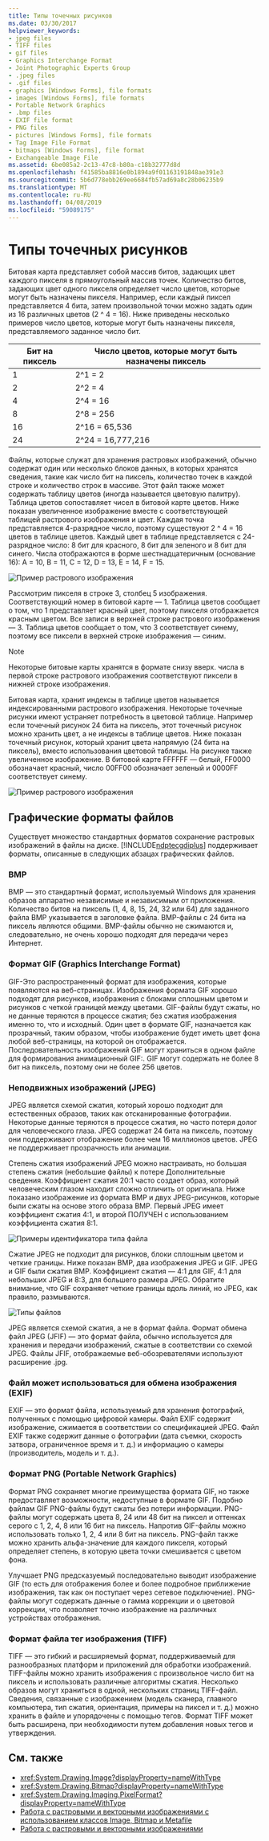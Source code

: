 ```yaml
---
title: Типы точечных рисунков
ms.date: 03/30/2017
helpviewer_keywords:
- jpeg files
- TIFF files
- gif files
- Graphics Interchange Format
- Joint Photographic Experts Group
- .jpeg files
- .gif files
- graphics [Windows Forms], file formats
- images [Windows Forms], file formats
- Portable Network Graphics
- .bmp files
- EXIF file format
- PNG files
- pictures [Windows Forms], file formats
- Tag Image File Format
- bitmaps [Windows Forms], file format
- Exchangeable Image File
ms.assetid: 6be085a2-2c13-47c8-b80a-c18b32777d8d
ms.openlocfilehash: f41585ba8816e0b1894a9f01163191848ae391e3
ms.sourcegitcommit: 5b6d778ebb269ee6684fb57ad69a8c28b06235b9
ms.translationtype: MT
ms.contentlocale: ru-RU
ms.lasthandoff: 04/08/2019
ms.locfileid: "59089175"
---
```

# <a name="types-of-bitmaps"></a>Типы точечных рисунков
Битовая карта представляет собой массив битов, задающих цвет каждого пикселя в прямоугольный массив точек. Количество битов, задающих цвет одного пикселя определяет число цветов, которые могут быть назначены пикселя. Например, если каждый пиксел представляется 4 бита, затем произвольной точки можно задать один из 16 различных цветов (2 ^ 4 = 16). Ниже приведены несколько примеров число цветов, которые могут быть назначены пикселя, представляемого заданное число бит.  
  
|Бит на пиксель|Число цветов, которые могут быть назначены пиксель|  
|--------------------|------------------------------------------------------|  
|1|2^1 = 2|  
|2|2^2 = 4|  
|4|2^4 = 16|  
|8|2^8 = 256|  
|16|2^16 = 65,536|  
|24|2^24 = 16,777,216|  
  
 Файлы, которые служат для хранения растровых изображений, обычно содержат один или несколько блоков данных, в которых хранятся сведения, такие как число бит на пиксель, количество точек в каждой строке и количество строк в массиве. Этот файл также может содержать таблицу цветов (иногда называется цветовую палитру). Таблица цветов сопоставляет чисел в битовой карте цветов. Ниже показан увеличенное изображение вместе с соответствующей таблицей растрового изображения и цвет. Каждая точка представляется 4-разрядное число, поэтому существуют 2 ^ 4 = 16 цветов в таблице цветов. Каждый цвет в таблице представляется с 24-разрядное число: 8 бит для красного, 8 бит для зеленого и 8 бит для синего. Числа отображаются в форме шестнадцатеричным (основание 16): A = 10, B = 11, C = 12, D = 13, E = 14, F = 15.  
  
 ![Пример растрового изображения](./media/aboutgdip03-art01.gif "AboutGdip03_Art01")  
  
 Рассмотрим пикселя в строке 3, столбец 5 изображения. Соответствующий номер в битовой карте — 1. Таблица цветов сообщает о том, что 1 представляет красный цвет, поэтому пикселя отображается красным цветом. Все записи в верхней строке растрового изображения — 3. Таблица цветов сообщает о том, что 3 соответствует синему, поэтому все пиксели в верхней строке изображения — синим.  
  
> [!NOTE]
>  Некоторые битовые карты хранятся в формате снизу вверх. числа в первой строке растрового изображения соответствуют пиксели в нижней строке изображения.  
  
 Битовая карта, хранит индексы в таблице цветов называется индексированными растрового изображения. Некоторые точечные рисунки имеют устраняет потребность в цветовой таблице. Например если точечный рисунок 24 бита на пиксель, этот точечный рисунок можно хранить цвет, а не индексы в таблице цветов. Ниже показан точечный рисунок, который хранит цвета напрямую (24 бита на пиксель), вместо использования цветовой таблицы. На рисунке также увеличенное изображение. В битовой карте FFFFFF — белый, FF0000 обозначает красный, число 00FF00 обозначает зеленый и 0000FF соответствует синему.  
  
 ![Пример растрового изображения](./media/aboutgdip03-art02.gif "AboutGdip03_Art02")  
  
## <a name="graphics-file-formats"></a>Графические форматы файлов  
 Существует множество стандартных форматов сохранение растровых изображений в файлы на диске. [!INCLUDE[ndptecgdiplus](../../../../includes/ndptecgdiplus-md.md)] поддерживает форматы, описанные в следующих абзацах графических файлов.  
  
### <a name="bmp"></a>BMP  
 BMP — это стандартный формат, используемый Windows для хранения образов аппаратно независимые и независимым от приложения. Количество битов на пиксель (1, 4, 8, 15, 24, 32 или 64) для заданного файла BMP указывается в заголовке файла. BMP-файлы с 24 бита на пиксель являются общими. BMP-файлы обычно не сжимаются и, следовательно, не очень хорошо подходят для передачи через Интернет.  
  
### <a name="graphics-interchange-format-gif"></a>Формат GIF (Graphics Interchange Format)  
 GIF-Это распространенный формат для изображения, которые появляются на веб-страницах. Изображения формата GIF хорошо подходят для рисунков, изображения с блоками сплошным цветом и рисунков с четкой границей между цветами. GIF-файлы будут сжаты, но не данные теряются в процессе сжатия; без сжатия изображения именно то, что и исходный. Один цвет в формате GIF, назначается как прозрачный, таким образом, чтобы изображение будет иметь цвет фона любой веб-страницы, на которой он отображается. Последовательность изображений GIF могут храниться в одном файле для формирования анимационный GIF:. GIF могут содержать не более 8 бит на пиксель, поэтому они не более 256 цветов.  
  
### <a name="joint-photographic-experts-group-jpeg"></a>Неподвижных изображений (JPEG)  
 JPEG является схемой сжатия, который хорошо подходит для естественных образов, таких как отсканированные фотографии. Некоторые данные теряются в процессе сжатия, но часто потеря долог для человеческого глаза. JPEG содержат 24 бита на пиксель, поэтому они поддерживают отображение более чем 16 миллионов цветов. JPEG не поддерживает прозрачность или анимации.  
  
 Степень сжатия изображений JPEG можно настраивать, но большая степень сжатия (небольшие файлы) к потере Дополнительные сведения. Коэффициент сжатия 20:1 часто создает образ, который человеческим глазом находит сложно отличить от оригинала. Ниже показано изображение из формата BMP и двух JPEG-рисунков, которые были сжаты на основе этого образа BMP. Первый JPEG имеет коэффициент сжатия 4:1, и второй ПОЛУЧЕН с использованием коэффициента сжатия 8:1.  
  
 ![Примеры идентификатора типа файла](./media/aboutgdip03-art03.gif "AboutGdip03_Art03")  
  
 Сжатие JPEG не подходит для рисунков, блоки сплошным цветом и четкие границы. Ниже показан BMP, два изображения JPEG и GIF. JPEG и GIF были сжатия BMP. Коэффициент сжатия — 4:1 для GIF, 4:1 для небольших JPEG и 8:3, для большего размера JPEG. Обратите внимание, что GIF сохраняет четкие границы вдоль линий, но JPEG, как правило, размываются.  
  
 ![Типы файлов](./media/aboutgdip03-art03a.gif "AboutGdip03_Art03A")  
  
 JPEG является схемой сжатия, а не в формат файла. Формат обмена файл JPEG (JFIF) — это формат файла, обычно используется для хранения и передачи изображений, сжатые в соответствии со схемой JPEG. Файлы JFIF, отображаемые веб-обозревателями используют расширение .jpg.  
  
### <a name="exchangeable-image-file-exif"></a>Файл может использоваться для обмена изображения (EXIF)  
 EXIF — это формат файла, используемый для хранения фотографий, полученных с помощью цифровой камеры. Файл EXIF содержит изображение, сжимается в соответствии со спецификацией JPEG. Файл EXIF также содержит данные о фотографии (дата съемки, скорость затвора, ограниченное время и т. д.) и информацию о камеры (производитель, модель и т. д.).  
  
### <a name="portable-network-graphics-png"></a>Формат PNG (Portable Network Graphics)  
 Формат PNG сохраняет многие преимущества формата GIF, но также предоставляет возможности, недоступные в формате GIF. Подобно файлам GIF PNG-файлы будут сжаты без потери информации. PNG-файлы могут содержать цвета 8, 24 или 48 бит на пиксел и оттенках серого с 1, 2, 4, 8 или 16 бит на пиксель. Напротив GIF-файлы можно использовать только 1, 2, 4 или 8 бит на пиксель. PNG-файл также можно хранить альфа-значение для каждого пикселя, который определяет степень, в которую цвета точки смешивается с цветом фона.  
  
 Улучшает PNG предсказуемый последовательно выводит изображение GIF (то есть для отображения более и более подробное приближение изображения, так как он поступает через сетевое подключение). PNG-файлы могут содержать данные о гамма коррекции и о цветовой коррекции, что позволяет точно изображение на различных устройствах отображения.  
  
### <a name="tag-image-file-format-tiff"></a>Формат файла тег изображения (TIFF)  
 TIFF — это гибкий и расширяемый формат, поддерживаемый для разнообразных платформ и приложений для обработки изображений. TIFF-файлы можно хранить изображения с произвольное число бит на пиксель и использовать различные алгоритмы сжатия. Несколько образов могут храниться в одной, нескольких страниц TIFF-файл. Сведения, связанные с изображением (модель сканера, главного компьютера, тип сжатия, ориентация, примеры на пиксел и т. д.) можно хранить в файле и упорядочены с помощью тегов. Формат TIFF может быть расширена, при необходимости путем добавления новых тегов и утверждения.  
  
## <a name="see-also"></a>См. также

- <xref:System.Drawing.Image?displayProperty=nameWithType>
- <xref:System.Drawing.Bitmap?displayProperty=nameWithType>
- <xref:System.Drawing.Imaging.PixelFormat?displayProperty=nameWithType>
- [Работа с растровыми и векторными изображениями с использованием классов Image, Bitmap и Metafile](images-bitmaps-and-metafiles.md)
- [Работа с растровыми и векторными изображениями](working-with-images-bitmaps-icons-and-metafiles.md)
